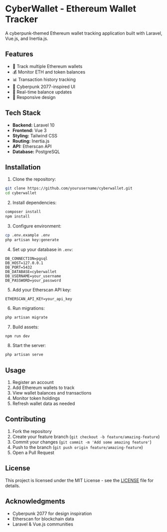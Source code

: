 # CyberWallet - Ethereum Wallet Tracker

A cyberpunk-themed Ethereum wallet tracking application built with Laravel, Vue.js, and Inertia.js.

## Features

- 🔐 Track multiple Ethereum wallets
- 💰 Monitor ETH and token balances
- 📊 Transaction history tracking
- 🎨 Cyberpunk 2077-inspired UI
- 🔄 Real-time balance updates
- 📱 Responsive design

## Tech Stack

- **Backend:** Laravel 10
- **Frontend:** Vue 3
- **Styling:** Tailwind CSS
- **Routing:** Inertia.js
- **API:** Etherscan API
- **Database:** PostgreSQL

## Installation

1. Clone the repository:
```bash
git clone https://github.com/yourusername/cyberwallet.git
cd cyberwallet
```

2. Install dependencies:
```bash
composer install
npm install
```

3. Configure environment:
```bash
cp .env.example .env
php artisan key:generate
```

4. Set up your database in `.env`:
```
DB_CONNECTION=pgsql
DB_HOST=127.0.0.1
DB_PORT=5432
DB_DATABASE=cyberwallet
DB_USERNAME=your_username
DB_PASSWORD=your_password
```

5. Add your Etherscan API key:
```
ETHERSCAN_API_KEY=your_api_key
```

6. Run migrations:
```bash
php artisan migrate
```

7. Build assets:
```bash
npm run dev
```

8. Start the server:
```bash
php artisan serve
```

## Usage

1. Register an account
2. Add Ethereum wallets to track
3. View wallet balances and transactions
4. Monitor token holdings
5. Refresh wallet data as needed

## Contributing

1. Fork the repository
2. Create your feature branch (`git checkout -b feature/amazing-feature`)
3. Commit your changes (`git commit -m 'Add some amazing feature'`)
4. Push to the branch (`git push origin feature/amazing-feature`)
5. Open a Pull Request

## License

This project is licensed under the MIT License - see the [LICENSE](LICENSE) file for details.

## Acknowledgments

- Cyberpunk 2077 for design inspiration
- Etherscan for blockchain data
- Laravel & Vue.js communities
